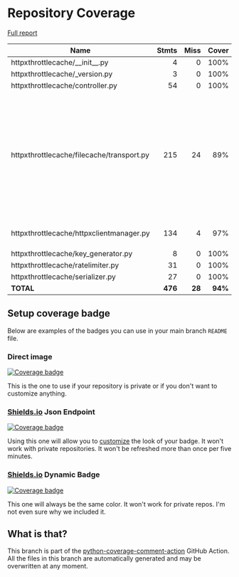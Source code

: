 # Repository Coverage

[Full report](https://htmlpreview.github.io/?https://github.com/paultiq/httpxthrottlecache/blob/python-coverage-comment-action-data/htmlcov/index.html)

| Name                                      |    Stmts |     Miss |   Cover |   Missing |
|------------------------------------------ | -------: | -------: | ------: | --------: |
| httpxthrottlecache/\_\_init\_\_.py        |        4 |        0 |    100% |           |
| httpxthrottlecache/\_version.py           |        3 |        0 |    100% |           |
| httpxthrottlecache/controller.py          |       54 |        0 |    100% |           |
| httpxthrottlecache/filecache/transport.py |      215 |       24 |     89% |44-45, 52, 72, 80, 85, 124-125, 205-210, 213-216, 245, 281, 289-291, 302 |
| httpxthrottlecache/httpxclientmanager.py  |      134 |        4 |     97% |79, 89, 163, 198 |
| httpxthrottlecache/key\_generator.py      |        8 |        0 |    100% |           |
| httpxthrottlecache/ratelimiter.py         |       31 |        0 |    100% |           |
| httpxthrottlecache/serializer.py          |       27 |        0 |    100% |           |
|                                 **TOTAL** |  **476** |   **28** | **94%** |           |


## Setup coverage badge

Below are examples of the badges you can use in your main branch `README` file.

### Direct image

[![Coverage badge](https://raw.githubusercontent.com/paultiq/httpxthrottlecache/python-coverage-comment-action-data/badge.svg)](https://htmlpreview.github.io/?https://github.com/paultiq/httpxthrottlecache/blob/python-coverage-comment-action-data/htmlcov/index.html)

This is the one to use if your repository is private or if you don't want to customize anything.

### [Shields.io](https://shields.io) Json Endpoint

[![Coverage badge](https://img.shields.io/endpoint?url=https://raw.githubusercontent.com/paultiq/httpxthrottlecache/python-coverage-comment-action-data/endpoint.json)](https://htmlpreview.github.io/?https://github.com/paultiq/httpxthrottlecache/blob/python-coverage-comment-action-data/htmlcov/index.html)

Using this one will allow you to [customize](https://shields.io/endpoint) the look of your badge.
It won't work with private repositories. It won't be refreshed more than once per five minutes.

### [Shields.io](https://shields.io) Dynamic Badge

[![Coverage badge](https://img.shields.io/badge/dynamic/json?color=brightgreen&label=coverage&query=%24.message&url=https%3A%2F%2Fraw.githubusercontent.com%2Fpaultiq%2Fhttpxthrottlecache%2Fpython-coverage-comment-action-data%2Fendpoint.json)](https://htmlpreview.github.io/?https://github.com/paultiq/httpxthrottlecache/blob/python-coverage-comment-action-data/htmlcov/index.html)

This one will always be the same color. It won't work for private repos. I'm not even sure why we included it.

## What is that?

This branch is part of the
[python-coverage-comment-action](https://github.com/marketplace/actions/python-coverage-comment)
GitHub Action. All the files in this branch are automatically generated and may be
overwritten at any moment.